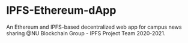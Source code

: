 # IPFS-Ethereum-dApp
An Ethereum and IPFS-based decentralized web app for campus news sharing @NU Blockchain Group - IPFS Project Team 2020-2021. 
